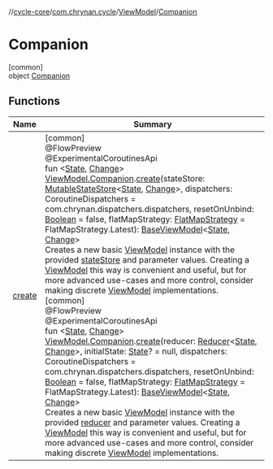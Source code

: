 //[cycle-core](../../../../index.md)/[com.chrynan.cycle](../../index.md)/[ViewModel](../index.md)/[Companion](index.md)

# Companion

[common]\
object [Companion](index.md)

## Functions

| Name | Summary |
|---|---|
| [create](../../create.md) | [common]<br>@FlowPreview<br>@ExperimentalCoroutinesApi<br>fun &lt;[State](../../create.md), [Change](../../create.md)&gt; [ViewModel.Companion](index.md).[create](../../create.md)(stateStore: [MutableStateStore](../../-mutable-state-store/index.md)&lt;[State](../../create.md), [Change](../../create.md)&gt;, dispatchers: CoroutineDispatchers = com.chrynan.dispatchers.dispatchers, resetOnUnbind: [Boolean](https://kotlinlang.org/api/latest/jvm/stdlib/kotlin/-boolean/index.html) = false, flatMapStrategy: [FlatMapStrategy](../../-flat-map-strategy/index.md) = FlatMapStrategy.Latest): [BaseViewModel](../../-base-view-model/index.md)&lt;[State](../../create.md), [Change](../../create.md)&gt;<br>Creates a new basic [ViewModel](../index.md) instance with the provided [stateStore](../../create.md) and parameter values. Creating a [ViewModel](../index.md) this way is convenient and useful, but for more advanced use-cases and more control, consider making discrete [ViewModel](../index.md) implementations.<br>[common]<br>@FlowPreview<br>@ExperimentalCoroutinesApi<br>fun &lt;[State](../../create.md), [Change](../../create.md)&gt; [ViewModel.Companion](index.md).[create](../../create.md)(reducer: [Reducer](../../index.md#-209270086%2FClasslikes%2F1627176608)&lt;[State](../../create.md), [Change](../../create.md)&gt;, initialState: [State](../../create.md)? = null, dispatchers: CoroutineDispatchers = com.chrynan.dispatchers.dispatchers, resetOnUnbind: [Boolean](https://kotlinlang.org/api/latest/jvm/stdlib/kotlin/-boolean/index.html) = false, flatMapStrategy: [FlatMapStrategy](../../-flat-map-strategy/index.md) = FlatMapStrategy.Latest): [BaseViewModel](../../-base-view-model/index.md)&lt;[State](../../create.md), [Change](../../create.md)&gt;<br>Creates a new basic [ViewModel](../index.md) instance with the provided [reducer](../../create.md) and parameter values. Creating a [ViewModel](../index.md) this way is convenient and useful, but for more advanced use-cases and more control, consider making discrete [ViewModel](../index.md) implementations. |

